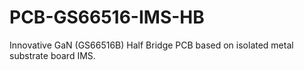 # PCB-GS66516-IMS-HB
Innovative GaN (GS66516B) Half Bridge PCB based on isolated metal substrate board IMS.
